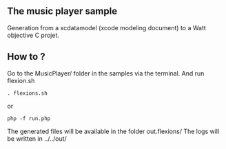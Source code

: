 ## The music player sample

Generation from a xcdatamodel (xcode modeling document) to a Watt objective C projet.

## How to ?

Go to the MusicPlayer/ folder in the samples via the terminal.
And run flexion.sh

```
. flexions.sh
```
or 

```
php -f run.php
```

The generated files will be available in the folder out.flexions/
The logs will be written in ../../out/


